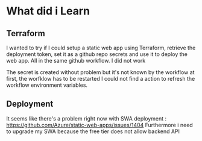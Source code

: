 # What did i Learn

## Terraform 
I wanted to try if I could setup a static web app using Terraform, retrieve the deployment token, set it as a github repo secrets
and use it to deploy the web app. All in the same github workflow.
I did not work

The secret is created without problem but it's not known by the workflow at first, the worfklow has to be restarted
I could not find a action to refresh the workflow environment variables.

## Deployment
It seems like there's a problem right now with SWA deployment : https://github.com/Azure/static-web-apps/issues/1404
Furthermore i need to upgrade my SWA because the free tier does not allow backend API